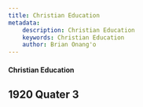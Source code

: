 ```yaml
---
title: Christian Education
metadata:
    description: Christian Education
    keywords: Christian Education
    author: Brian Onang'o
---
```


#### Christian Education

## 1920 Quater 3

